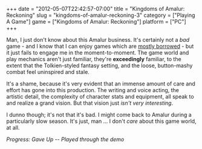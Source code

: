 +++
date = "2012-05-07T22:42:57-07:00"
title = "Kingdoms of Amalur: Reckoning"
slug = "kingdoms-of-amalur-reckoning-3"
category = ["Playing A Game"]
game = ["Kingdoms of Amalur: Reckoning"]
platform = ["PC"]
+++

Man, I just don't know about this Amalur business.  It's certainly not a <i>bad</i> game - and I know that I can enjoy games which are [mostly borrowed](game:Darksiders) - but it just fails to engage me in the moment-to-moment.  The game world and play mechanics aren't just familiar, they're <b>exceedingly</b> familiar, to the extent that the Tolkien-styled fantasy setting, and the loose, button-mashy combat feel uninspired and stale.

It's a shame, because it's very evident that an immense amount of care and effort has gone into this production.  The writing and voice acting, the artistic detail, the complexity of character stats and equipment, all speak to and realize a grand vision.  But that vision just <i>isn't very interesting</i>.

I dunno though; it's not that it's bad.  I might come back to Amalur during a particularly slow season.  It's just, man ... I don't <i>care</i> about this game world, at all.

<i>Progress: Gave Up -- Played through the demo</i>